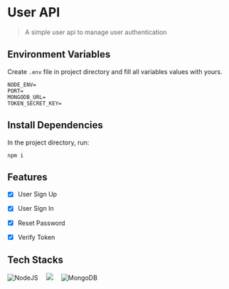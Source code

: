 # User API
> A simple user api to manage user authentication


## Environment Variables
Create `.env` file in project directory and fill all variables values with yours.
```
NODE_ENV=
PORT=
MONGODB_URL=
TOKEN_SECRET_KEY=
```
## Install Dependencies
In the project directory, run:
```
npm i
```
## Features
- [x] User Sign Up
- [x] User Sign In
- [x] Reset Password
- [x] Verify Token


## Tech Stacks
<img alt="NodeJS" src="https://img.shields.io/badge/node.js%20-%2343853D.svg?&logo=node.js&logoColor=white"/>&emsp;
<img src="https://img.shields.io/badge/express.js%20-%23404d59.svg"/>&emsp;
<img alt="MongoDB" src ="https://img.shields.io/badge/MongoDB-%234ea94b.svg?&logo=mongodb&logoColor=white"/>&emsp;
